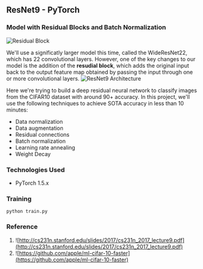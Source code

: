 ## ResNet9 - PyTorch

### Model with Residual Blocks and Batch Normalization
![Residual Block](https://cv-tricks.com/wp-content/uploads/2019/07/Simple_Residual_Block.png)

We'll use a significatly larger model this time, called the WideResNet22, which has 22 convolutional layers. However, one of the key changes to our model is the addition of the **resudial block**, which adds the original input back to the output feature map obtained by passing the input through one or more convolutional layers.
![ResNet9 Architecture](https://raw.githubusercontent.com/lambdal/cifar10-fast/master/net.svg?sanitize=true)

Here we're trying to build a deep residual neural network to classify images from the CIFAR10 dataset with around 90+ accuracy. In this project, we'll use the following techniques to achieve SOTA accuracy in less than 10 minutes:

-   Data normalization
-   Data augmentation
-   Residual connections
-   Batch normalization
-   Learning rate annealing
-   Weight Decay

### Technologies Used
- PyTorch 1.5.x

### Training

    python train.py

### Reference
1. ![http://cs231n.stanford.edu/slides/2017/cs231n_2017_lecture9.pdf](http://cs231n.stanford.edu/slides/2017/cs231n_2017_lecture9.pdf)
2. ![https://github.com/apple/ml-cifar-10-faster](https://github.com/apple/ml-cifar-10-faster)
